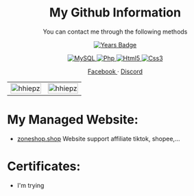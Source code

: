 <h1 align="center">My Github Information</h1>
<p align="center" dir="auto">
    You can contact me through the following methods
</p>

<p align="center" dir="auto">
    <a href="https://badges.pufler.dev/years/hhiepz" rel="nofollow">
        <img src="https://badges.pufler.dev/years/hhiepz" alt="Years Badge"
            data-canonical-src="https://badges.pufler.dev/years/hhiepz">
    </a>
</p>

<p align="center" dir="auto">
    <a href="#" rel="nofollow">
        <img src="https://img.shields.io/badge/mysql-%2300f.svg?style=for-the-badge&logo=mysql&logoColor=white"
            alt="MySQL">
    </a>
    <a href="#" rel="nofollow">
        <img src="https://img.shields.io/badge/php-%23777BB4.svg?style=for-the-badge&logo=php&logoColor=white"
            alt="Php">
    </a>
    <a href="#" rel="nofollow">
        <img src="https://img.shields.io/badge/html5-%23E34F26.svg?style=for-the-badge&logo=html5&logoColor=white"
            alt="Html5">
    </a>
    <a href="#" rel="nofollow">
        <img src="https://img.shields.io/badge/css3-%231572B6.svg?style=for-the-badge&logo=css3&logoColor=white"
            alt="Css3">
    </a>
</p>

<p align="center" dir="auto">
    <a href="https://facebook.com/nhoc.hiepz">
        Facebook
    </a>
    <span> · </span>
    <a href="https://discord.gg/EcEBJFxgck">
        Discord
    </a>
</p>


<table align="center" style="width:100%;">
    <tr>
        <td>
            <img src="https://github-readme-stats.vercel.app/api?username=hhiepz&theme=radical&hide_border=true&include_all_commits=false&count_private=true&include_all_commits=true"
                alt="hhiepz" width="100%" />
        </td>
        <td>
            <img src="https://github-readme-stats.vercel.app/api/top-langs/?username=hhiepz&layout=compact&langs_count=8&hide_progress=false&size_weight=1"
                alt="hhiepz" width="100%" />
        </td>
    </tr>
</table>

<h1>My Managed Website:</h1>
<ul>
    <li>
        <a href="https://zoneshop.shop/">zoneshop.shop</a>
        Website support affiliate tiktok, shopee,... 
    </li>
</ul>

<h1>Certificates:</h1>
<ul>
    <li> I'm trying</li>
</ul>

